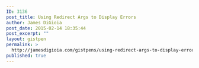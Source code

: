 ```yaml
---
ID: 3136
post_title: Using Redirect Args to Display Errors
author: James DiGioia
post_date: 2015-02-14 18:35:44
post_excerpt: ""
layout: gistpen
permalink: >
  http://jamesdigioia.com/gistpens/using-redirect-args-to-display-errors/
published: true
---
```

